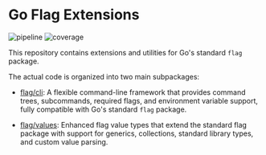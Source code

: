 # Go Flag Extensions

![pipeline](https://gitlab.com/oaiiae/flag/badges/main/pipeline.svg)
![coverage](https://gitlab.com/oaiiae/flag/badges/main/coverage.svg)

This repository contains extensions and utilities for Go's standard `flag` package.

The actual code is organized into two main subpackages:

- [flag/cli](flag/cli/README.md): A flexible command-line framework that provides command trees, subcommands, required flags, and environment variable support, fully compatible with Go's standard `flag` package.

- [flag/values](flag/values/README.md): Enhanced flag value types that extend the standard flag package with support for generics, collections, standard library types, and custom value parsing.
